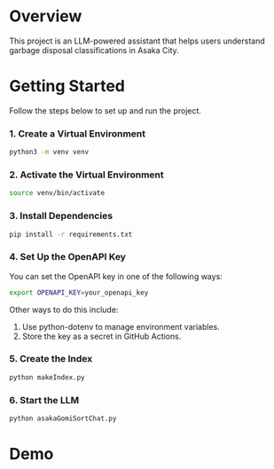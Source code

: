 # Overview

This project is an LLM-powered assistant that helps users understand garbage disposal classifications in Asaka City.

# Getting Started

Follow the steps below to set up and run the project.

### 1. Create a Virtual Environment
```bash
python3 -m venv venv
```

### 2. Activate the Virtual Environment
```bash
source venv/bin/activate
```

### 3. Install Dependencies
```bash
pip install -r requirements.txt
```

### 4. Set Up the OpenAPI Key
You can set the OpenAPI key in one of the following ways:
```bash
export OPENAPI_KEY=your_openapi_key
```
Other ways to do this include:
1. Use python-dotenv to manage environment variables.
2. Store the key as a secret in GitHub Actions.

### 5. Create the Index
```bash
python makeIndex.py
```

### 6. Start the LLM
```bash
python asakaGomiSortChat.py
```

# Demo
